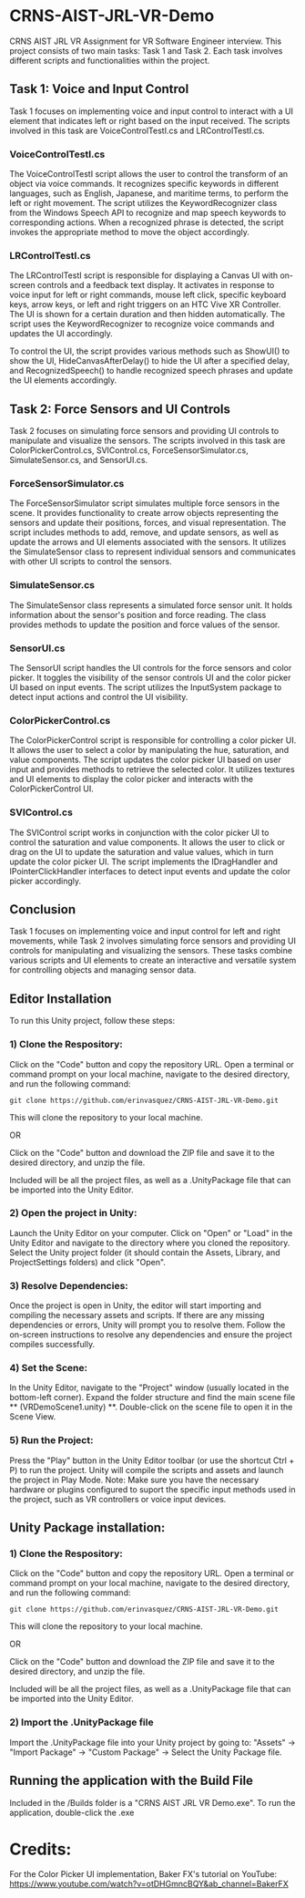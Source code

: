 # CRNS-AIST-JRL-VR-Demo
 CRNS AIST JRL VR Assignment for VR Software Engineer interview. This project consists of two main
 tasks: Task 1 and Task 2. Each task involves different scripts and functionalities within the project.


## Task 1: Voice and Input Control
Task 1 focuses on implementing voice and input control to interact with a UI element that indicates
left or right based on the input received. The scripts involved in this task are
VoiceControlTestI.cs and LRControlTestI.cs.

### VoiceControlTestI.cs
The VoiceControlTestI script allows the user to control the transform of an object via voice
commands. It recognizes specific keywords in different languages, such as English, Japanese,
and maritime terms, to perform the left or right movement. The script utilizes the
KeywordRecognizer class from the Windows Speech API to recognize and map speech keywords to
corresponding actions. When a recognized phrase is detected, the script invokes the appropriate
method to move the object accordingly.

### LRControlTestI.cs
The LRControlTestI script is responsible for displaying a Canvas UI with on-screen controls and
a feedback text display. It activates in response to voice input for left or right commands, mouse
left click, specific keyboard keys, arrow keys, or left and right triggers on an HTC Vive XR
Controller. The UI is shown for a certain duration and then hidden automatically. The script uses
the KeywordRecognizer to recognize voice commands and updates the UI accordingly.

To control the UI, the script provides various methods such as ShowUI() to show the UI,
HideCanvasAfterDelay() to hide the UI after a specified delay, and RecognizedSpeech() to handle
recognized speech phrases and update the UI elements accordingly.


## Task 2: Force Sensors and UI Controls
Task 2 focuses on simulating force sensors and providing UI controls to manipulate and visualize
the sensors. The scripts involved in this task are ColorPickerControl.cs, SVIControl.cs,
ForceSensorSimulator.cs, SimulateSensor.cs, and SensorUI.cs.

### ForceSensorSimulator.cs
The ForceSensorSimulator script simulates multiple force sensors in the scene. It provides
functionality to create arrow objects representing the sensors and update their positions, forces,
and visual representation. The script includes methods to add, remove, and update sensors, as well
as update the arrows and UI elements associated with the sensors. It utilizes the SimulateSensor
class to represent individual sensors and communicates with other UI scripts to control the sensors.

### SimulateSensor.cs
The SimulateSensor class represents a simulated force sensor unit. It holds information about the
sensor's position and force reading. The class provides methods to update the position and force
values of the sensor.

### SensorUI.cs
The SensorUI script handles the UI controls for the force sensors and color picker. It toggles the
visibility of the sensor controls UI and the color picker UI based on input events. The script
utilizes the InputSystem package to detect input actions and control the UI visibility.

### ColorPickerControl.cs
The ColorPickerControl script is responsible for controlling a color picker UI. It allows the user
to select a color by manipulating the hue, saturation, and value components. The script updates the
color picker UI based on user input and provides methods to retrieve the selected color. It
utilizes textures and UI elements to display the color picker and interacts with the
ColorPickerControl UI.

### SVIControl.cs
The SVIControl script works in conjunction with the color picker UI to control the saturation and
value components. It allows the user to click or drag on the UI to update the saturation and value
values, which in turn update the color picker UI. The script implements the IDragHandler and
IPointerClickHandler interfaces to detect input events and update the color picker accordingly.


## Conclusion
Task 1 focuses on implementing voice and input control for left and right movements, while Task 2
involves simulating force sensors and providing UI controls for manipulating and visualizing the
sensors. These tasks combine various scripts and UI elements to create an interactive and versatile
system for controlling objects and managing sensor data.


## Editor Installation

To run this Unity project, follow these steps:

### 1) Clone the Respository:
Click on the "Code" button and copy the repository URL. Open a terminal or command prompt on your
local machine, navigate to the desired directory, and run the following command:

` git clone https://github.com/erinvasquez/CRNS-AIST-JRL-VR-Demo.git `

This will clone the repository to your local machine.

OR

Click on the "Code" button and download the ZIP file and save it to the desired directory, and
unzip the file.

Included will be all the project files, as well as a .UnityPackage file that can
be imported into the Unity Editor.

### 2) Open the project in Unity:
Launch the Unity Editor on your computer. Click on "Open" or "Load" in the Unity Editor and navigate
to the directory where you cloned the repository. Select the Unity project folder (it should contain
the Assets, Library, and ProjectSettings folders) and click "Open".

### 3) Resolve Dependencies:
Once the project is open in Unity, the editor will start importing and compiling the necessary assets
and scripts. If there are any missing dependencies or errors, Unity will prompt you to resolve them.
Follow the on-screen instructions to resolve any dependencies and ensure the project compiles
successfully.

### 4) Set the Scene:
In the Unity Editor, navigate to the "Project" window (usually located in the bottom-left corner).
Expand the folder structure and find the main scene file ** (VRDemoScene1.unity) **. Double-click
on the scene file to open it in the Scene View.

### 5) Run the Project:
Press the "Play" button in the Unity Editor toolbar (or use the shortcut Ctrl + P) to run the
project. Unity will compile the scripts and assets and launch the project in Play Mode. Note:
Make sure you have the necessary hardware or plugins configured to suport the specific input
methods used in the project, such as VR controllers or voice input devices.

## Unity Package installation:

### 1) Clone the Respository:
Click on the "Code" button and copy the repository URL. Open a terminal or command prompt on your
local machine, navigate to the desired directory, and run the following command:

` git clone https://github.com/erinvasquez/CRNS-AIST-JRL-VR-Demo.git `

This will clone the repository to your local machine.

OR

Click on the "Code" button and download the ZIP file and save it to the desired directory, and
unzip the file.

Included will be all the project files, as well as a .UnityPackage file that can
be imported into the Unity Editor.

### 2) Import the .UnityPackage file

Import the .UnityPackage file into your Unity project by going to: "Assets" -> "Import Package"
-> "Custom Package" -> Select the Unity Package file.

## Running the application with the Build File

Included in the /Builds folder is a "CRNS AIST JRL VR Demo.exe". To run the application,
double-click the .exe




# Credits:
For the Color Picker UI implementation, Baker FX's tutorial on
YouTube: https://www.youtube.com/watch?v=otDHGmncBQY&ab_channel=BakerFX